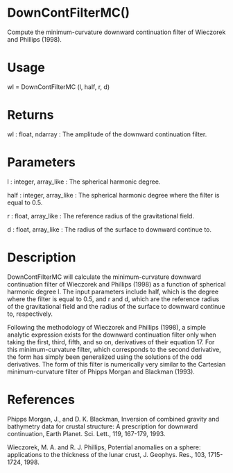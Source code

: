 # DownContFilterMC()

Compute the minimum-curvature downward continuation filter of Wieczorek and Phillips (1998).

# Usage

wl = DownContFilterMC (l, half, r, d)

# Returns

wl : float, ndarray
:   The amplitude of the downward continuation filter.

# Parameters

l : integer, array_like
:   The spherical harmonic degree.

half : integer, array_like
:   The spherical harmonic degree where the filter is equal to 0.5.

r : float, array_like
:   The reference radius of the gravitational field.

d : float, array_like
:   The radius of the surface to downward continue to.

# Description

DownContFilterMC will calculate the minimum-curvature downward continuation filter of Wieczorek and Phillips (1998) as a function of spherical harmonic degree l. The input parameters include half, which is the degree where the filter is equal to 0.5, and r and d, which are the reference radius of the gravitational field and the radius of the surface to downward continue to, respectively.

Following the methodology of Wieczorek and Phillips (1998), a simple analytic expression exists for the downward continuation filter only when taking the first, third, fifth, and so on, derivatives of their equation 17. For this minimum-curvature filter, which corresponds to the second derivative, the form has simply been generalized using the solutions of the odd derivatives. The form of this filter is numerically very similar to the Cartesian minimum-curvature filter of Phipps Morgan and Blackman (1993).

# References

Phipps Morgan, J., and D. K. Blackman, Inversion of combined gravity and bathymetry data for crustal structure: A prescription for downward continuation, Earth Planet. Sci. Lett., 119, 167-179, 1993.

Wieczorek, M. A. and R. J. Phillips, Potential anomalies on a sphere: applications to the thickness of the lunar crust, J. Geophys. Res., 103, 1715-1724, 1998.
